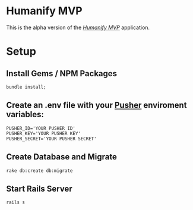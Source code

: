 # Humanify MVP

This is the alpha version of the [*Humanify MVP*](http://humanify.co) application.
# Setup

## Install Gems / NPM Packages
```
bundle install;
```
## Create an .env file with your [Pusher](https://pusher.com) enviroment variables:
```
PUSHER_ID='YOUR PUSHER ID'
PUSHER_KEY='YOUR PUSHER KEY'
PUSHER_SECRET='YOUR PUSHER SECRET'
```

## Create Database and Migrate
```
rake db:create db:migrate
```

## Start Rails Server
```
rails s
```
